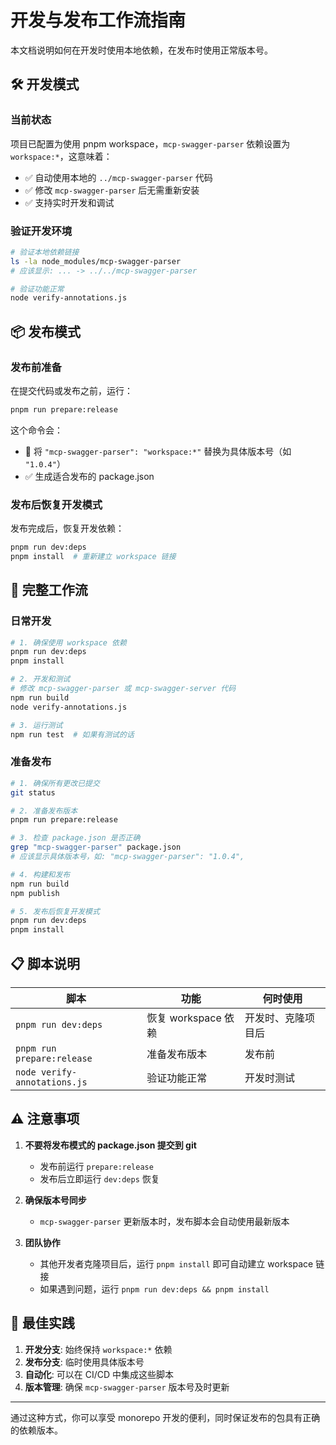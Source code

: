 # 开发与发布工作流指南

本文档说明如何在开发时使用本地依赖，在发布时使用正常版本号。

## 🛠️ 开发模式

### 当前状态
项目已配置为使用 pnpm workspace，`mcp-swagger-parser` 依赖设置为 `workspace:*`，这意味着：
- ✅ 自动使用本地的 `../mcp-swagger-parser` 代码
- ✅ 修改 `mcp-swagger-parser` 后无需重新安装
- ✅ 支持实时开发和调试

### 验证开发环境
```bash
# 验证本地依赖链接
ls -la node_modules/mcp-swagger-parser
# 应该显示: ... -> ../../mcp-swagger-parser

# 验证功能正常
node verify-annotations.js
```

## 📦 发布模式

### 发布前准备
在提交代码或发布之前，运行：
```bash
pnpm run prepare:release
```

这个命令会：
- 🔄 将 `"mcp-swagger-parser": "workspace:*"` 替换为具体版本号（如 `"1.0.4"`）
- ✅ 生成适合发布的 package.json

### 发布后恢复开发模式
发布完成后，恢复开发依赖：
```bash
pnpm run dev:deps
pnpm install  # 重新建立 workspace 链接
```

## 🔄 完整工作流

### 日常开发
```bash
# 1. 确保使用 workspace 依赖
pnpm run dev:deps
pnpm install

# 2. 开发和测试
# 修改 mcp-swagger-parser 或 mcp-swagger-server 代码
npm run build
node verify-annotations.js

# 3. 运行测试
npm run test  # 如果有测试的话
```

### 准备发布
```bash
# 1. 确保所有更改已提交
git status

# 2. 准备发布版本
pnpm run prepare:release

# 3. 检查 package.json 是否正确
grep "mcp-swagger-parser" package.json
# 应该显示具体版本号，如: "mcp-swagger-parser": "1.0.4",

# 4. 构建和发布
npm run build
npm publish

# 5. 发布后恢复开发模式
pnpm run dev:deps
pnpm install
```

## 📋 脚本说明

| 脚本 | 功能 | 何时使用 |
|------|------|----------|
| `pnpm run dev:deps` | 恢复 workspace 依赖 | 开发时、克隆项目后 |
| `pnpm run prepare:release` | 准备发布版本 | 发布前 |
| `node verify-annotations.js` | 验证功能正常 | 开发时测试 |

## ⚠️ 注意事项

1. **不要将发布模式的 package.json 提交到 git**
   - 发布前运行 `prepare:release`
   - 发布后立即运行 `dev:deps` 恢复

2. **确保版本号同步**
   - `mcp-swagger-parser` 更新版本时，发布脚本会自动使用最新版本

3. **团队协作**
   - 其他开发者克隆项目后，运行 `pnpm install` 即可自动建立 workspace 链接
   - 如果遇到问题，运行 `pnpm run dev:deps && pnpm install`

## 🎯 最佳实践

1. **开发分支**: 始终保持 `workspace:*` 依赖
2. **发布分支**: 临时使用具体版本号
3. **自动化**: 可以在 CI/CD 中集成这些脚本
4. **版本管理**: 确保 `mcp-swagger-parser` 版本号及时更新

---

通过这种方式，你可以享受 monorepo 开发的便利，同时保证发布的包具有正确的依赖版本。
